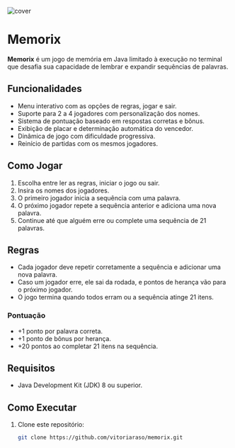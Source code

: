 ![cover](https://i.imgur.com/1jzBaA0.png "Cover")
# Memorix

**Memorix** é um jogo de memória em Java limitado à execução no terminal que desafia sua capacidade de lembrar e expandir sequências de palavras.

## Funcionalidades

- Menu interativo com as opções de regras, jogar e sair.
- Suporte para 2 a 4 jogadores com personalização dos nomes.
- Sistema de pontuação baseado em respostas corretas e bônus.
- Exibição de placar e determinação automática do vencedor.
- Dinâmica de jogo com dificuldade progressiva.
- Reinício de partidas com os mesmos jogadores.

## Como Jogar

1. Escolha entre ler as regras, iniciar o jogo ou sair.
2. Insira os nomes dos jogadores.
3. O primeiro jogador inicia a sequência com uma palavra.
4. O próximo jogador repete a sequência anterior e adiciona uma nova palavra.
5. Continue até que alguém erre ou complete uma sequência de 21 palavras.

## Regras

- Cada jogador deve repetir corretamente a sequência e adicionar uma nova palavra.
- Caso um jogador erre, ele sai da rodada, e pontos de herança vão para o próximo jogador.
- O jogo termina quando todos erram ou a sequência atinge 21 itens.

### Pontuação

- +1 ponto por palavra correta.
- +1 ponto de bônus por herança.
- +20 pontos ao completar 21 itens na sequência.

## Requisitos

- Java Development Kit (JDK) 8 ou superior.

## Como Executar

1. Clone este repositório:
   ```bash
   git clone https://github.com/vitoriaraso/memorix.git
